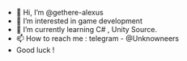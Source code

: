 - 👋 Hi, I’m @gethere-alexus
- 👀 I’m interested in game development
- 🌱 I’m currently learning C# , Unity Source.
- 📫 How to reach me : telegram  - @Unknowneers 
- Good luck !

<!---
gethere-alexus/gethere-alexus is a ✨ special ✨ repository because its `README.md` (this file) appears on your GitHub profile.
You can click the Preview link to take a look at your changes.
--->

